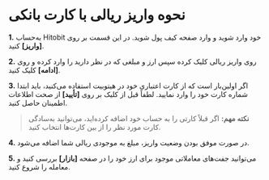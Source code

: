 # نحوه واریز ریالی با کارت بانکی

**1.**	به‌حساب Hitobit خود وارد شوید و وارد صفحه کیف پول شوید. در این قسمت بر روی **[واریز]** کنید.

**2.**	روی واریز ریالی کلیک کرده سپس ارز و مبلغی که در نظر دارید را وارد کرده و روی **[ادامه]** کلیک کنید.

**3.**	 اگر اولین‌بار است که از کارت اعتباری خود در هیتوبیت استفاده می‌کنید، باید ابتدا شماره کارت خود را وارد نمایید. لطفاً قبل از کلیک بر روی **[تأیید]** از صحت اطلاعات اطمینان حاصل کنید.

> **نکته مهم:** اگر قبلاً کارتی را  به حساب خود اضافه کرده‌اید، می‌توانید به‌سادگی کارت مورد نظر را از بین کارت‌ها انتخاب کنید.

**4.**	در صورت موفق بودن وضعیت واریز، مبلغ به موجودی ریالی شما اضافه می‌شود.

**5.**	می‌توانید جفت‌های معاملاتی موجود برای ارز خود را در صفحه **[بازار]** بررسی کنید و معامله را شروع کنید.

